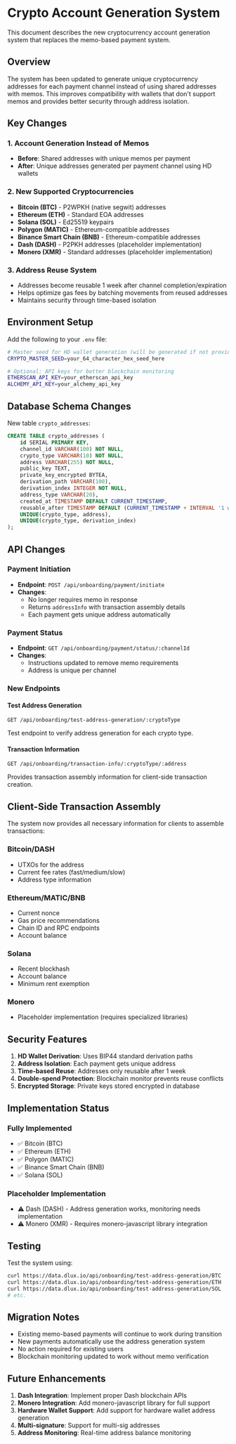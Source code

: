 # Crypto Account Generation System

This document describes the new cryptocurrency account generation system that replaces the memo-based payment system.

## Overview

The system has been updated to generate unique cryptocurrency addresses for each payment channel instead of using shared addresses with memos. This improves compatibility with wallets that don't support memos and provides better security through address isolation.

## Key Changes

### 1. Account Generation Instead of Memos
- **Before**: Shared addresses with unique memos per payment
- **After**: Unique addresses generated per payment channel using HD wallets

### 2. New Supported Cryptocurrencies
- **Bitcoin (BTC)** - P2WPKH (native segwit) addresses
- **Ethereum (ETH)** - Standard EOA addresses  
- **Solana (SOL)** - Ed25519 keypairs
- **Polygon (MATIC)** - Ethereum-compatible addresses
- **Binance Smart Chain (BNB)** - Ethereum-compatible addresses
- **Dash (DASH)** - P2PKH addresses (placeholder implementation)
- **Monero (XMR)** - Standard addresses (placeholder implementation)

### 3. Address Reuse System
- Addresses become reusable 1 week after channel completion/expiration
- Helps optimize gas fees by batching movements from reused addresses
- Maintains security through time-based isolation

## Environment Setup

Add the following to your `.env` file:

```bash
# Master seed for HD wallet generation (will be generated if not provided)
CRYPTO_MASTER_SEED=your_64_character_hex_seed_here

# Optional: API keys for better blockchain monitoring
ETHERSCAN_API_KEY=your_etherscan_api_key
ALCHEMY_API_KEY=your_alchemy_api_key
```

## Database Schema Changes

New table `crypto_addresses`:
```sql
CREATE TABLE crypto_addresses (
    id SERIAL PRIMARY KEY,
    channel_id VARCHAR(100) NOT NULL,
    crypto_type VARCHAR(10) NOT NULL,
    address VARCHAR(255) NOT NULL,
    public_key TEXT,
    private_key_encrypted BYTEA,
    derivation_path VARCHAR(100),
    derivation_index INTEGER NOT NULL,
    address_type VARCHAR(20),
    created_at TIMESTAMP DEFAULT CURRENT_TIMESTAMP,
    reusable_after TIMESTAMP DEFAULT (CURRENT_TIMESTAMP + INTERVAL '1 week'),
    UNIQUE(crypto_type, address),
    UNIQUE(crypto_type, derivation_index)
);
```

## API Changes

### Payment Initiation
- **Endpoint**: `POST /api/onboarding/payment/initiate`
- **Changes**: 
  - No longer requires memo in response
  - Returns `addressInfo` with transaction assembly details
  - Each payment gets unique address automatically

### Payment Status
- **Endpoint**: `GET /api/onboarding/payment/status/:channelId`
- **Changes**:
  - Instructions updated to remove memo requirements
  - Address is unique per channel

### New Endpoints

#### Test Address Generation
```
GET /api/onboarding/test-address-generation/:cryptoType
```
Test endpoint to verify address generation for each crypto type.

#### Transaction Information
```
GET /api/onboarding/transaction-info/:cryptoType/:address
```
Provides transaction assembly information for client-side transaction creation.

## Client-Side Transaction Assembly

The system now provides all necessary information for clients to assemble transactions:

### Bitcoin/DASH
- UTXOs for the address
- Current fee rates (fast/medium/slow)
- Address type information

### Ethereum/MATIC/BNB
- Current nonce
- Gas price recommendations
- Chain ID and RPC endpoints
- Account balance

### Solana
- Recent blockhash
- Account balance
- Minimum rent exemption

### Monero
- Placeholder implementation (requires specialized libraries)

## Security Features

1. **HD Wallet Derivation**: Uses BIP44 standard derivation paths
2. **Address Isolation**: Each payment gets unique address
3. **Time-based Reuse**: Addresses only reusable after 1 week
4. **Double-spend Protection**: Blockchain monitor prevents reuse conflicts
5. **Encrypted Storage**: Private keys stored encrypted in database

## Implementation Status

### Fully Implemented
- ✅ Bitcoin (BTC)
- ✅ Ethereum (ETH) 
- ✅ Polygon (MATIC)
- ✅ Binance Smart Chain (BNB)
- ✅ Solana (SOL)

### Placeholder Implementation
- ⚠️ Dash (DASH) - Address generation works, monitoring needs implementation
- ⚠️ Monero (XMR) - Requires monero-javascript library integration

## Testing

Test the system using:
```bash
curl https://data.dlux.io/api/onboarding/test-address-generation/BTC
curl https://data.dlux.io/api/onboarding/test-address-generation/ETH
curl https://data.dlux.io/api/onboarding/test-address-generation/SOL
# etc.
```

## Migration Notes

- Existing memo-based payments will continue to work during transition
- New payments automatically use the address generation system
- No action required for existing users
- Blockchain monitoring updated to work without memo verification

## Future Enhancements

1. **Dash Integration**: Implement proper Dash blockchain APIs
2. **Monero Integration**: Add monero-javascript library for full support
3. **Hardware Wallet Support**: Add support for hardware wallet address generation
4. **Multi-signature**: Support for multi-sig addresses
5. **Address Monitoring**: Real-time address balance monitoring 
